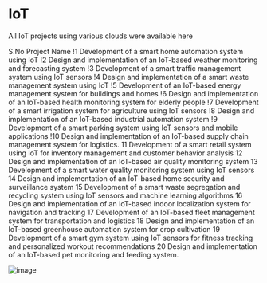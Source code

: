 # IoT
All IoT projects using various clouds were available here

S.No	Project Name
!1	Development of a smart home automation system using IoT
!2	Design and implementation of an IoT-based weather monitoring and forecasting system
!3	Development of a smart traffic management system using IoT sensors
!4	Design and implementation of a smart waste management system using IoT
!5	Development of an IoT-based energy management system for buildings and homes
!6	Design and implementation of an IoT-based health monitoring system for elderly people
!7	Development of a smart irrigation system for agriculture using IoT sensors
!8	Design and implementation of an IoT-based industrial automation system
!9	Development of a smart parking system using IoT sensors and mobile applications
!10	Design and implementation of an IoT-based supply chain management system for logistics.
11	Development of a smart retail system using IoT for inventory management and customer behavior analysis
12	Design and implementation of an IoT-based air quality monitoring system
13	Development of a smart water quality monitoring system using IoT sensors
14	Design and implementation of an IoT-based home security and surveillance system
15	Development of a smart waste segregation and recycling system using IoT sensors and machine learning algorithms
16	Design and implementation of an IoT-based indoor localization system for navigation and tracking
17	Development of an IoT-based fleet management system for transportation and logistics
18	Design and implementation of an IoT-based greenhouse automation system for crop cultivation
19	Development of a smart gym system using IoT sensors for fitness tracking and personalized workout recommendations
20	Design and implementation of an IoT-based pet monitoring and feeding system.

![image](https://user-images.githubusercontent.com/67992746/236619189-c31f9e55-4154-4ebb-be4c-8ec4ad717b1f.png)
